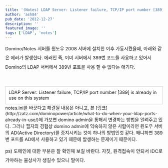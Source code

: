 ```yaml
---
title: '(Notes) LDAP Server: Listener failure, TCP/IP port number [389] is already in use on this system'
author: 'ash84'
pub_date: '2012-12-27'
description: ''
featured_image: ''
tags: ['LDAP', 'notes']
---
```



<span style="font-size: 11pt; line-height: 2;">Domino/Notes 서버를 윈도우 2008 서버에 설치한 이후 가동시켰을때, 아래와 같은 에러가 발생한다. 에러인 즉, 이미 서버에서 389번 포트를 사용하고 있어서 Domino의 LDAP 서버에서 389번 포트를 사용 할 수 없다는 애기다.</span>

<span style="font-size: 11pt;"> </span>

<div class="txc-textbox" style="border: 1px solid rgb(203, 203, 203); background-color: rgb(255, 255, 255); padding: 10px;"><span style="font-size: 11pt;">LDAP Server: Listener failure, TCP/IP port number [389] is already in use on this system</span>

</div><span style="font-size: 11pt;">notes.ini를 바꾼다고 해결될 내용은 아니고, 본 </span>[<span style="font-size: 11pt;">링크</span>](http://zatz.com/dominopower/article/what-to-do-when-your-ldap-ports-already-in-use/)<span style="font-size: 11pt;">에 가보면 domino admin을 통해서 변경하는 방법을 알려주고 있다. 그러나 필자의 경험상 domino admin에 익숙하지 않은 사람이라면 윈도우 서버의 AD(Active Directory)를 중지시키는 것이 하나의 방법인것 같다. 왜냐하면 389 번 포트를 AD에서 사용하고 있기 때문에 발생하는 문제이기 때문이다. </span>

<span style="font-size: 11pt;">  
</span>

<span style="font-size: 15px; line-height: 29px;">ps) 도메인에 대한 부분은 잘 확인해 보길 바란다. 자칫, 원격접속이 안되서 IDC로 가야하는 불상사가 생길수 있으니 말이다. </span>



